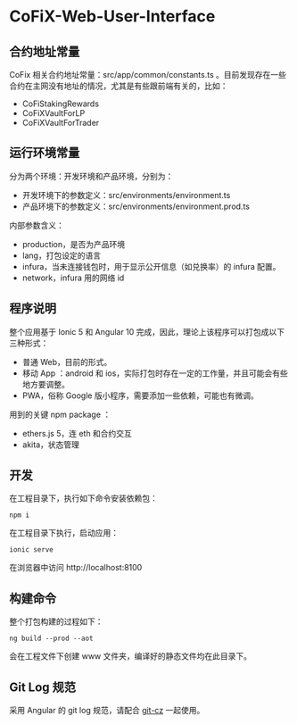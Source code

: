 # CoFiX-Web-User-Interface

## 合约地址常量

CoFix 相关合约地址常量：src/app/common/constants.ts 。目前发现存在一些合约在主网没有地址的情况，尤其是有些跟前端有关的，比如：

- CoFiStakingRewards
- CoFiXVaultForLP
- CoFiXVaultForTrader

## 运行环境常量

分为两个环境：开发环境和产品环境，分别为：

- 开发环境下的参数定义：src/environments/environment.ts
- 产品环境下的参数定义：src/environments/environment.prod.ts

内部参数含义：

- production，是否为产品环境
- lang，打包设定的语言
- infura，当未连接钱包时，用于显示公开信息（如兑换率）的 infura 配置。
- network，infura 用的网络 id

## 程序说明

整个应用基于 Ionic 5 和 Angular 10 完成，因此，理论上该程序可以打包成以下三种形式：

- 普通 Web，目前的形式。
- 移动 App ：android 和 ios，实际打包时存在一定的工作量，并且可能会有些地方要调整。
- PWA，俗称 Google 版小程序，需要添加一些依赖，可能也有微调。

用到的关键 npm package ：

- ethers.js 5，连 eth 和合约交互
- akita，状态管理

## 开发

在工程目录下，执行如下命令安装依赖包：

`npm i`

在工程目录下执行，启动应用：

`ionic serve`

在浏览器中访问 http://localhost:8100

## 构建命令

整个打包构建的过程如下：

`ng build --prod --aot`

会在工程文件下创建 www 文件夹，编译好的静态文件均在此目录下。

## Git Log 规范

采用 Angular 的 git log 规范，请配合 [git-cz](https://www.npmjs.com/package/git-cz) 一起使用。

